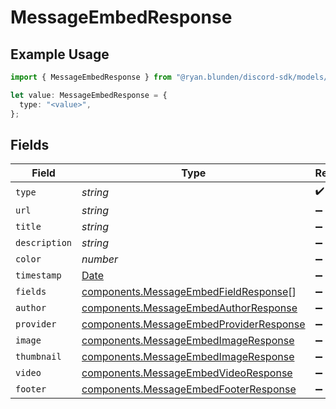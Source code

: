 # MessageEmbedResponse

## Example Usage

```typescript
import { MessageEmbedResponse } from "@ryan.blunden/discord-sdk/models/components";

let value: MessageEmbedResponse = {
  type: "<value>",
};
```

## Fields

| Field                                                                                              | Type                                                                                               | Required                                                                                           | Description                                                                                        |
| -------------------------------------------------------------------------------------------------- | -------------------------------------------------------------------------------------------------- | -------------------------------------------------------------------------------------------------- | -------------------------------------------------------------------------------------------------- |
| `type`                                                                                             | *string*                                                                                           | :heavy_check_mark:                                                                                 | N/A                                                                                                |
| `url`                                                                                              | *string*                                                                                           | :heavy_minus_sign:                                                                                 | N/A                                                                                                |
| `title`                                                                                            | *string*                                                                                           | :heavy_minus_sign:                                                                                 | N/A                                                                                                |
| `description`                                                                                      | *string*                                                                                           | :heavy_minus_sign:                                                                                 | N/A                                                                                                |
| `color`                                                                                            | *number*                                                                                           | :heavy_minus_sign:                                                                                 | N/A                                                                                                |
| `timestamp`                                                                                        | [Date](https://developer.mozilla.org/en-US/docs/Web/JavaScript/Reference/Global_Objects/Date)      | :heavy_minus_sign:                                                                                 | N/A                                                                                                |
| `fields`                                                                                           | [components.MessageEmbedFieldResponse](../../models/components/messageembedfieldresponse.md)[]     | :heavy_minus_sign:                                                                                 | N/A                                                                                                |
| `author`                                                                                           | [components.MessageEmbedAuthorResponse](../../models/components/messageembedauthorresponse.md)     | :heavy_minus_sign:                                                                                 | N/A                                                                                                |
| `provider`                                                                                         | [components.MessageEmbedProviderResponse](../../models/components/messageembedproviderresponse.md) | :heavy_minus_sign:                                                                                 | N/A                                                                                                |
| `image`                                                                                            | [components.MessageEmbedImageResponse](../../models/components/messageembedimageresponse.md)       | :heavy_minus_sign:                                                                                 | N/A                                                                                                |
| `thumbnail`                                                                                        | [components.MessageEmbedImageResponse](../../models/components/messageembedimageresponse.md)       | :heavy_minus_sign:                                                                                 | N/A                                                                                                |
| `video`                                                                                            | [components.MessageEmbedVideoResponse](../../models/components/messageembedvideoresponse.md)       | :heavy_minus_sign:                                                                                 | N/A                                                                                                |
| `footer`                                                                                           | [components.MessageEmbedFooterResponse](../../models/components/messageembedfooterresponse.md)     | :heavy_minus_sign:                                                                                 | N/A                                                                                                |